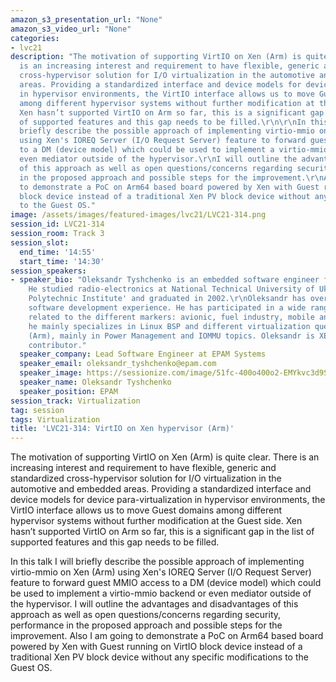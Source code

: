 ```yaml
---
amazon_s3_presentation_url: "None"
amazon_s3_video_url: "None"
categories:
- lvc21
description: "The motivation of supporting VirtIO on Xen (Arm) is quite clear.\r\nThere
  is an increasing interest and requirement to have flexible, generic and standardized
  cross-hypervisor solution for I/O virtualization in the automotive and embedded
  areas. Providing a standardized interface and device models for device para-virtualization
  in hypervisor environments, the VirtIO interface allows us to move Guest domains
  among different hypervisor systems without further modification at the Guest side.
  Xen hasn’t supported VirtIO on Arm so far, this is a significant gap in the list
  of supported features and this gap needs to be filled.\r\n\r\nIn this talk I will
  briefly describe the possible approach of implementing virtio-mmio on Xen (Arm)
  using Xen's IOREQ Server (I/O Request Server) feature to forward guest MMIO access
  to a DM (device model) which could be used to implement a virtio-mmio backend or
  even mediator outside of the hypervisor.\r\nI will outline the advantages and disadvantages
  of this approach as well as open questions/concerns regarding security, performance
  in the proposed approach and possible steps for the improvement.\r\nAlso I am going
  to demonstrate a PoC on Arm64 based board powered by Xen with Guest running on VirtIO
  block device instead of a traditional Xen PV block device without any specific modifications
  to the Guest OS."
image: /assets/images/featured-images/lvc21/LVC21-314.png
session_id: LVC21-314
session_room: Track 3
session_slot:
  end_time: '14:55'
  start_time: '14:30'
session_speakers:
- speaker_bio: "Oleksandr Tyshchenko is an embedded software engineer from EPAM Systems.
    He studied radio-electronics at National Technical University of Ukraine 'Kyiv
    Polytechnic Institute' and graduated in 2002.\r\nOleksandr has over 17 years of
    software development experience. He has participated in a wide range of embedded\r\nprojects
    related to the different markers: avionic, fuel industry, mobile and automotive.\r\nNow
    he mainly specializes in Linux BSP and different virtualization questions on Xen
    (Arm), mainly in Power Management and IOMMU topics. Oleksandr is XEN Open Source
    contributor."
  speaker_company: Lead Software Engineer at EPAM Systems
  speaker_email: oleksandr_tyshchenko@epam.com
  speaker_image: https://sessionize.com/image/51fc-400o400o2-EMYkvc3d9S3fYqGWcvWHt6.jpg
  speaker_name: Oleksandr Tyshchenko
  speaker_position: EPAM
session_track: Virtualization
tag: session
tags: Virtualization
title: 'LVC21-314: VirtIO on Xen hypervisor (Arm)'
---
```


The motivation of supporting VirtIO on Xen (Arm) is quite clear.
There is an increasing interest and requirement to have flexible, generic and standardized cross-hypervisor solution for I/O virtualization in the automotive and embedded areas. Providing a standardized interface and device models for device para-virtualization in hypervisor environments, the VirtIO interface allows us to move Guest domains among different hypervisor systems without further modification at the Guest side. Xen hasn’t supported VirtIO on Arm so far, this is a significant gap in the list of supported features and this gap needs to be filled.

In this talk I will briefly describe the possible approach of implementing virtio-mmio on Xen (Arm) using Xen's IOREQ Server (I/O Request Server) feature to forward guest MMIO access to a DM (device model) which could be used to implement a virtio-mmio backend or even mediator outside of the hypervisor.
I will outline the advantages and disadvantages of this approach as well as open questions/concerns regarding security, performance in the proposed approach and possible steps for the improvement.
Also I am going to demonstrate a PoC on Arm64 based board powered by Xen with Guest running on VirtIO block device instead of a traditional Xen PV block device without any specific modifications to the Guest OS.